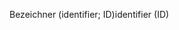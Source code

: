 <span data-ttu-id="509f8-101">Bezeichner (identifier; ID)</span><span class="sxs-lookup"><span data-stu-id="509f8-101">identifier (ID)</span></span>